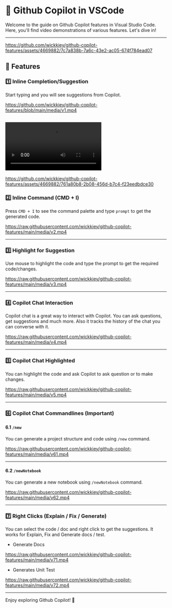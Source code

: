 # 🚀 Github Copilot in VSCode

Welcome to the guide on Github Copilot features in Visual Studio Code. Here, you'll find video demonstrations of various features. Let's dive in!

---


https://github.com/wickkiey/github-copilot-features/assets/4669882/7c7a838b-7a6c-43e2-ac05-674f784ead07


## 🎯 Features

### 1️⃣ Inline Completion/Suggestion

Start typing and you will see suggestions from Copilot.

https://github.com/wickkiey/github-copilot-features/blob/main/media/v1.mp4

<video controls src="https://github.com/wickkiey/github-copilot-features/blob/media/v1.mp4" title="Title"></video>
---


https://github.com/wickkiey/github-copilot-features/assets/4669882/761a80b8-2b08-456d-b7c4-f23eedbdce30


### 2️⃣ Inline Command (CMD + I)

Press `CMD + I` to see the command palette and type `prompt` to get the generated code.

https://raw.githubusercontent.com/wickkiey/github-copilot-features/main/media/v2.mp4

---

### 3️⃣ Highlight for Suggestion

Use mouse to highlight the code and type the prompt to get the required code/changes.

https://raw.githubusercontent.com/wickkiey/github-copilot-features/main/media/v3.mp4

---

### 4️⃣ Copilot Chat Interaction

Copilot chat is a great way to interact with Copilot. You can ask questions, get suggestions and much more. Also it tracks the history of the chat you can converse with it.

https://raw.githubusercontent.com/wickkiey/github-copilot-features/main/media/v4.mp4

---

### 5️⃣ Copilot Chat Highlighted

You can highlight the code and ask Copilot to ask question or to make changes.

https://raw.githubusercontent.com/wickkiey/github-copilot-features/main/media/v5.mp4

---

### 6️⃣ Copilot Chat Commandlines (Important)

#### 6.1 `/new`

You can generate a project structure and code using `/new` command.

https://raw.githubusercontent.com/wickkiey/github-copilot-features/main/media/v61.mp4

---

#### 6.2 `/newNotebook`

You can generate a new notebook using `/newNotebook` command.

https://raw.githubusercontent.com/wickkiey/github-copilot-features/main/media/v62.mp4

---

### 7️⃣ Right Clicks (Explain / Fix / Generate)

You can select the code / doc and right click to get the suggestions.
It works for Explain, Fix and Generate docs / test.

* Generate Docs

https://raw.githubusercontent.com/wickkiey/github-copilot-features/main/media/v71.mp4

* Generates Unit Test

https://raw.githubusercontent.com/wickkiey/github-copilot-features/main/media/v72.mp4

---

Enjoy exploring Github Copilot! 🎉
